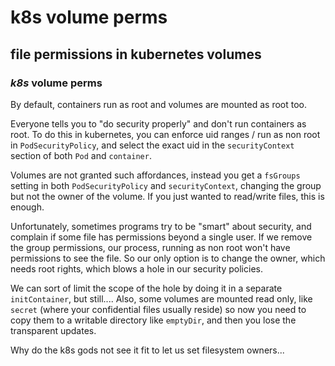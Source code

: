 # k8s volume perms

## file permissions in kubernetes volumes

### _k8s_ volume perms

By default, containers run as root
and volumes are mounted as root too.

Everyone tells you to "do security properly"
and don't run containers as root.
To do this in kubernetes,
you can enforce uid ranges / run as non root in `PodSecurityPolicy`,
and select the exact uid in the `securityContext` section of both `Pod` and `container`.

Volumes are not granted such affordances,
instead you get a `fsGroups` setting in both `PodSecurityPolicy` and `securityContext`,
changing the group but not the owner of the volume.
If you just wanted to read/write files, this is enough.

Unfortunately, sometimes programs try to be "smart" about security,
and complain if some file has permissions beyond a single user.
If we remove the group permissions,
our process, running as non root won't have permissions to see the file.
So our only option is to change the owner, which needs root rights,
which blows a hole in our security policies.

We can sort of limit the scope of the hole by doing it in a separate `initContainer`,
but still....
Also, some volumes are mounted read only,
like `secret` (where your confidential files usually reside)
so now you need to copy them to a writable directory like `emptyDir`,
and then you lose the transparent updates.

Why do the k8s gods not see it fit to let us set filesystem owners...
